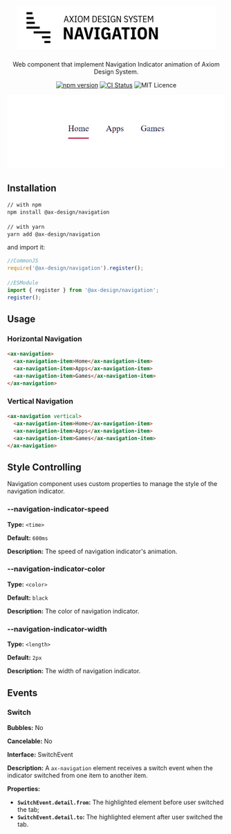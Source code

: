 <h1 align="center">
  <img src="https://raw.githubusercontent.com/ax-design/navigation/master/docs/logo.png" alt="navigation">
</h1>

<p align="center">
  Web component that implement Navigation Indicator animation of Axiom Design System.
</p>

<p align="center">
  <a href="https://www.npmjs.com/package/@ax-design/navigation"><img src="https://img.shields.io/npm/v/@ax-design/navigation.svg" alt="npm version"></a>
  <a href="https://travis-ci.com/ax-design/navigation"><img src="https://travis-ci.com/ax-design/navigation.svg?branch=master" alt="CI Status"></a>
  <img src="https://img.shields.io/badge/license-MIT-green.svg" alt="MIT Licence" />
</p>

<p align="center">
  <img src="https://raw.githubusercontent.com/ax-design/navigation/master/docs/screen-record.gif" alt="Screenshot">
</p>

## Installation

```bash
// with npm
npm install @ax-design/navigation

// with yarn
yarn add @ax-design/navigation
```

and import it:

```javascript
//CommonJS
require('@ax-design/navigation').register();

//ESModule
import { register } from '@ax-design/navigation';
register();
```

## Usage

### Horizontal Navigation

```html
<ax-navigation>
  <ax-navigation-item>Home</ax-navigation-item>
  <ax-navigation-item>Apps</ax-navigation-item>
  <ax-navigation-item>Games</ax-navigation-item>
</ax-navigation>
```

### Vertical Navigation

```html
<ax-navigation vertical>
  <ax-navigation-item>Home</ax-navigation-item>
  <ax-navigation-item>Apps</ax-navigation-item>
  <ax-navigation-item>Games</ax-navigation-item>
</ax-navigation>
```

## Style Controlling

Navigation component uses custom properties to manage the style of the navigation indicator.

### --navigation-indicator-speed

**Type:** `<time>`

**Default:** `600ms`

**Description:** The speed of navigation indicator's animation.

### --navigation-indicator-color

**Type:** `<color>`

**Default:** `black`

**Description:** The color of navigation indicator.

### --navigation-indicator-width

**Type:** `<length>`

**Default:** `2px`

**Description:** The width of navigation indicator.

## Events

### Switch

**Bubbles:** No

**Cancelable:** No

**Interface:** SwitchEvent

**Description:** A `ax-navigation` element receives a switch event when the indicator switched from one item to another item.

**Properties:**

* **`SwitchEvent.detail.from`:** The highlighted element before user switched the tab;
* **`SwitchEvent.detail.to`:** The highlighted element after user switched the tab.
